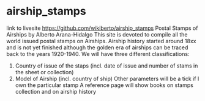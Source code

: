 # airship_stamps
link to livesite https://github.com/wikiberto/airship_stamps
Postal Stamps of Airships by Alberto Arana-Hidalgo
This site is devoted to compile all the world issued postal stamps on Airships.
Airship history started around 18xx and is not yet finished although the golden era of airships can be traced back to the years 1920-1940.
We will have three different classifications:
1. Country of issue of the staps (incl. date of issue and number of stams in the sheet or collection)
2. Model of Airship (incl. country of ship)
Other parameters will be a tick if I own the particular stamp
A reference page will show books on stamps collection and on airship history

